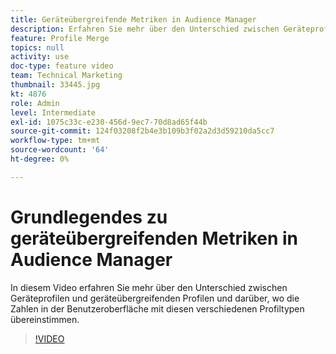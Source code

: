 ```yaml
---
title: Geräteübergreifende Metriken in Audience Manager
description: Erfahren Sie mehr über den Unterschied zwischen Geräteprofilen und geräteübergreifenden Profilen und darüber, wo die Zahlen in der Benutzeroberfläche mit diesen verschiedenen Profiltypen übereinstimmen.
feature: Profile Merge
topics: null
activity: use
doc-type: feature video
team: Technical Marketing
thumbnail: 33445.jpg
kt: 4876
role: Admin
level: Intermediate
exl-id: 1075c33c-e230-456d-9ec7-70d8ad65f44b
source-git-commit: 124f03208f2b4e3b109b3f02a2d3d59210da5cc7
workflow-type: tm+mt
source-wordcount: '64'
ht-degree: 0%

---
```


# Grundlegendes zu geräteübergreifenden Metriken in Audience Manager

In diesem Video erfahren Sie mehr über den Unterschied zwischen Geräteprofilen und geräteübergreifenden Profilen und darüber, wo die Zahlen in der Benutzeroberfläche mit diesen verschiedenen Profiltypen übereinstimmen.

>[!VIDEO](https://video.tv.adobe.com/v/33445/?quality=12)
